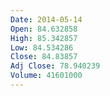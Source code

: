 ```yaml
---
Date: 2014-05-14
Open: 84.632858
High: 85.342857
Low: 84.534286
Close: 84.83857
Adj Close: 78.940239
Volume: 41601000
---
```

